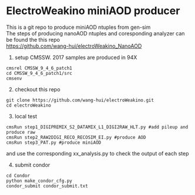 # ElectroWeakino miniAOD producer
This is a git repo to produce miniAOD ntuples from gen-sim  
The steps of producing nanoAOD ntuples and coresponding analyzer can be found the this repo  
https://github.com/wang-hui/electroWeakino_NanoAOD

1. setup CMSSW. 2017 samples are produced in 94X
```
cmsrel CMSSW_9_4_6_patch1
cd CMSSW_9_4_6_patch1/src
cmsenv
```

2. checkout this repo
```
git clone https://github.com/wang-hui/electroWeakino.git
cd electroWeakino
```

3. local test
```
cmsRun step1_DIGIPREMIX_S2_DATAMIX_L1_DIGI2RAW_HLT.py #add pileup and produce raw
cmsRun step2_RAW2DIGI_RECO_RECOSIM_EI.py #produce AOD
cmsRun step3_PAT.py #produce miniAOD
```
and use the corresponding xx_analysis.py to check the output of each step  

4. submit condor
```
cd Condor
python make_condor_cfg.py
condor_submit condor_submit.txt
```
